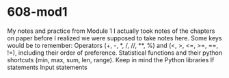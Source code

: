 # 608-mod1
My notes and practice from Module 1
I actually took notes of the chapters on paper before I realized we were supposed to take notes here. 
Some keys would be to remember:
  Operators (+, -, *, /, //, **, %) and (<, >, <=, >=, ==, !=), including their order of preference. 
  Statistical functions and their python shortcuts (min, max, sum, len, range).
  Keep in mind the Python libraries
  If statements
  Input statements
  
